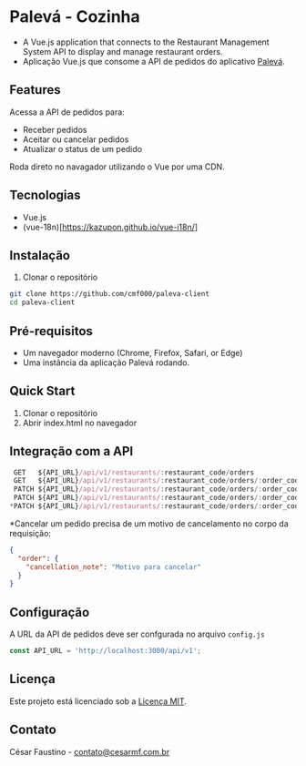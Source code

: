 # Palevá - Cozinha

- A Vue.js application that connects to the Restaurant Management System API to display and manage restaurant orders.
- Aplicação Vue.js que consome a API de pedidos do aplicativo [Palevá](https://github.com/cmf000/paleva).

## Features

Acessa a API de pedidos para:
- Receber pedidos
- Aceitar ou cancelar pedidos
- Atualizar o status de um pedido

Roda direto no navagador utilizando o Vue por uma CDN.

## Tecnologias
- Vue.js
- (vue-18n)[https://kazupon.github.io/vue-i18n/]


## Instalação

1. Clonar o repositório
```bash
git clone https://github.com/cmf000/paleva-client
cd paleva-client
```

## Pré-requisitos

- Um navegador moderno (Chrome, Firefox, Safari, or Edge)
- Uma instância da aplicação Palevá rodando.

## Quick Start

1. Clonar o repositório
2. Abrir index.html no navegador

## Integração com a API

```javascript
 GET   ${API_URL}/api/v1/restaurants/:restaurant_code/orders                            # Listar pedidos
 GET   ${API_URL}/api/v1/restaurants/:restaurant_code/orders/:order_code                # Ver detalhes de um pedido
 PATCH ${API_URL}/api/v1/restaurants/:restaurant_code/orders/:order_code/preparing      # Aceitar um pedido
 PATCH ${API_URL}/api/v1/restaurants/:restaurant_code/orders/:order_code/ready          # Informar que um pedido está pronto
*PATCH ${API_URL}/api/v1/restaurants/:restaurant_code/orders/:order_code/cancelled      # Cancelar um pedido
```

*Cancelar um pedido precisa de um motivo de cancelamento no corpo da requisição:

```json
{
  "order": {
    "cancellation_note": "Motivo para cancelar"
  }
}
```

## Configuração

A URL da API de pedidos deve ser confgurada no arquivo `config.js`

```javascript
const API_URL = 'http://localhost:3000/api/v1';
```

## Licença

Este projeto está licenciado sob a [Licença MIT](https://mit-license.org/).

## Contato

César Faustino - contato@cesarmf.com.br